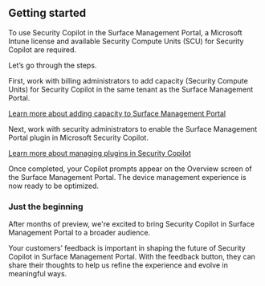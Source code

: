 ## Getting started

To use Security Copilot in the Surface Management Portal, a Microsoft Intune license and available Security Compute Units (SCU) for Security Copilot are required.

Let’s go through the steps.

First, work with billing administrators to add capacity (Security Compute Units) for Security Copilot in the same tenant as the Surface Management Portal.

[Learn more about adding capacity to Surface Management Portal](/copilot/security/get-started-security-copilot)

Next, work with security administrators to enable the Surface Management Portal plugin in Microsoft Security Copilot.

[Learn more about managing plugins in Security Copilot](/copilot/security/manage-plugins?tabs=securitycopilotplugin)

Once completed, your Copilot prompts appear on the Overview screen of the Surface Management Portal.
The device management experience is now ready to be optimized.

### Just the beginning

After months of preview, we're excited to bring Security Copilot in Surface Management Portal to a
broader audience.

Your customers’ feedback is important in shaping the future of Security Copilot in Surface Management Portal. With the feedback button, they can share their thoughts to help us refine the experience and evolve in meaningful ways.
